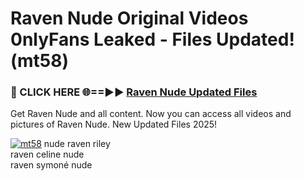 # Raven Nude Original Videos 0nlyFans Leaked - Files Updated! (mt58)

<h3>🔴 CLICK HERE 🌐==►► <a href="https://tinyurl.com/52m3yx9h" rel="nofollow">Raven Nude Updated Files</a></h3>

Get Raven Nude and all content. Now you can access all videos and pictures of Raven Nude. New Updated Files 2025!

[![mt58](https://i.imgur.com/TnHtlc8.gif)](https://tinyurl.com/52m3yx9h)
nude raven riley<br>
raven celine nude<br>
raven symoné nude